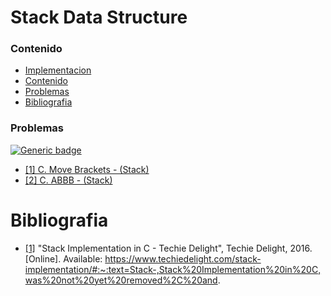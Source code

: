 # Stack Data Structure

### Contenido

* [Implementacion](#)
* [Contenido](#contenido)
* [Problemas](#problemas)
* [Bibliografia](#bibliografia)

### Problemas

[![Generic badge](https://img.shields.io/badge/CodeForces-Easy-green.svg)](https://codeforces.com/problemset)

* [[1] C. Move Brackets - (Stack)](https://codeforces.com/contest/1374/problem/C)
* [[2] C. ABBB - (Stack)](https://codeforces.com/contest/1428/problem/C)

# Bibliografia

* [[1]](https://www.techiedelight.com/stack-implementation/#:~:text=Stack-,Stack%20Implementation%20in%20C,was%20not%20yet%20removed%2C%20and) "Stack Implementation in C - Techie Delight", Techie Delight, 2016. [Online]. Available: https://www.techiedelight.com/stack-implementation/#:~:text=Stack-,Stack%20Implementation%20in%20C,was%20not%20yet%20removed%2C%20and.